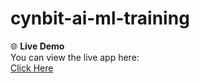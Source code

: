 # cynbit-ai-ml-training

🌐 **Live Demo**  
You can view the live app here:  
[Click Here](https://cynbit-ai-ml-training-lxuempnkrddxbhwjh9xrun.streamlit.app/)
